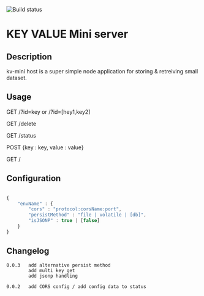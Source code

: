 ![Build status](https://travis-ci.org/Julien-laville/kv-mini-host.svg?branch=master)

# KEY VALUE Mini server 

## Description

kv-mini host is a super simple node application for storing & retreiving small dataset.


## Usage

GET /?id=key or /?id=\[hey1,key2\]

GET /delete

GET /status

POST {key : key, value : value}

GET /


## Configuration
```javascript

{
    "envName" : {
        "cors" : "protocol:corsName:port",
        "persistMethod" : "file | volatile | [db]",
        "isJSONP" : true | [false]
    }
}
```

## Changelog
    0.0.3   add alternative persist method
            add multi key get
            add jsonp handling

    0.0.2   add CORS config / add config data to status
